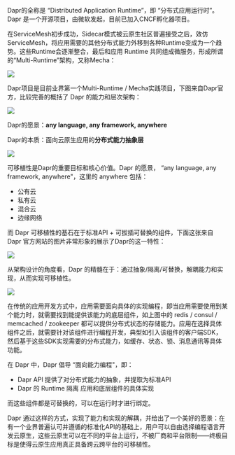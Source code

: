 

Dapr的全称是 “Distributed Application Runtime”，即 “分布式应用运行时”。Dapr 是一个开源项目，由微软发起，目前已加入CNCF孵化器项目。

在ServiceMesh初步成功，Sidecar模式被云原生社区普遍接受之后，效仿ServiceMesh，将应用需要的其他分布式能力外移到各种Runtime变成为一个趋势。这些Runtime会逐渐整合，最后和应用 Runtime 共同组成微服务，形成所谓的“Multi-Runtime”架构，又称Mecha：

![](https://pic1.zhimg.com/v2-a1f7c66e52b0ff493012be3e5fef3ef4_r.jpg)

Dapr项目是目前业界第一个Multi-Runtime / Mecha实践项目，下图来自Dapr官方，比较完善的概括了 Dapr 的能力和层次架构：

![](https://pic3.zhimg.com/v2-6c510fcf28eac33b82349a6cb6863cb6_r.jpg)

Dapr的愿景：**any language, any framework, anywhere**

Dapr的本质：面向云原生应用的**分布式能力抽象层**

![](https://pic4.zhimg.com/v2-82738d588df447e8fa9c57af03d3d5a7_r.jpg)

可移植性是Dapr的重要目标和核心价值。Dapr 的愿景， “any language, any framework, anywhere"，这里的 anywhere 包括：

- 公有云
- 私有云
- 混合云
- 边缘网络

而 Dapr 可移植性的基石在于标准API + 可拔插可替换的组件，下面这张来自 Dapr 官方网站的图片非常形象的展示了Dapr的这一特性：

![](https://pic1.zhimg.com/v2-224e3db1184ba1971ea78dc6b608a3b0_r.jpg)

从架构设计的角度看，Dapr 的精髓在于：通过抽象/隔离/可替换，解耦能力和实现，从而实现可移植性。

![](https://pic1.zhimg.com/v2-5267973feca363690f0ef9292f8db67c_r.jpg)

在传统的应用开发方式中，应用需要面向具体的实现编程，即当应用需要使用到某个能力时，就需要找到能提供该能力的底层组件，如上图中的 redis / consul / memcached / zookeeper 都可以提供分布式状态的存储能力。应用在选择具体组件之后，就需要针对该组件进行编程开发，典型如引入该组件的客户端SDK，然后基于这些SDK实现需要的分布式能力，如缓存、状态、锁、消息通讯等具体功能。

在 Dapr 中，Dapr 倡导 “面向能力编程"，即：

- Dapr API 提供了对分布式能力的抽象，并提取为标准API
- Dapr 的 Runtime 隔离 应用和底层组件的具体实现

而这些组件都是可替换的，可以在运行时才进行绑定。

Dapr 通过这样的方式，实现了能力和实现的解耦，并给出了一个美好的愿景：在有一个业界普遍认可并遵循的标准化API的基础上，用户可以自由选择编程语言开发云原生，这些云原生可以在不同的平台上运行，不被厂商和平台限制——终极目标是使得云原生应用真正具备跨云跨平台的可移植性。